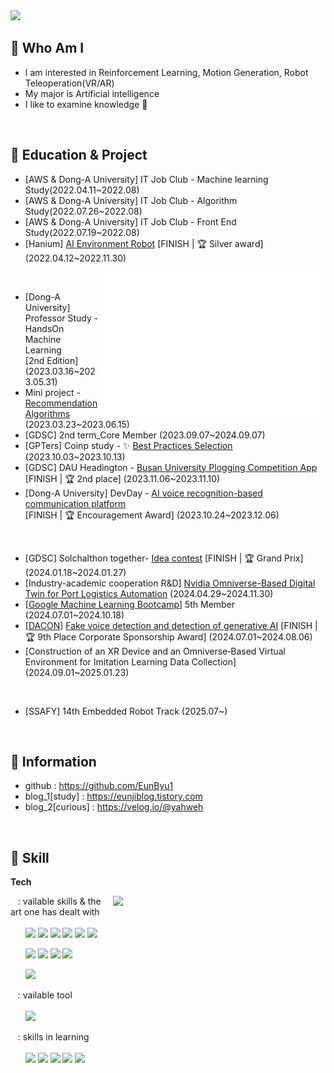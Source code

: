 <img src = "https://capsule-render.vercel.app/api?type=waving&height=200&text=Eunbyul&fontAlign=80&fontAlignY=40&color=gradient" >
<!-- 출처 : https://github.com/kyechan99/capsule-render -->
           
     
              
## 🌸 Who Am I 
<p align="left"> 

- I am interested in Reinforcement Learning, Motion Generation, Robot Teleoperation(VR/AR)<br>
- My major is Artificial intelligence<br>
- I like to examine knowledge 🔬
 </p><br>  



     

 ## 🌸 Education & Project
- [AWS & Dong-A University] IT Job Club - Machine learning Study(2022.04.11~2022.08)
- [AWS & Dong-A University] IT Job Club - Algorithm Study(2022.07.26~2022.08)
- [AWS & Dong-A University] IT Job Club - Front End Study(2022.07.19~2022.08)
- [Hanium] [AI Environment Robot](https://github.com/EunByu1/Web_Project/tree/main/GreenAI) [FINISH | 🏆 Silver award] (2022.04.12~2022.11.30) <br>

<img align="right" src="/github-metrics.svg" alt="Metrics" width="362">

<br>

- [Dong-A University] Professor Study - HandsOn Machine Learning 
<br>[2nd Edition] (2023.03.16~2023.05.31)
- Mini project - [Recommendation Algorithms](https://github.com/Ai-Communication-platform) (2023.03.23~2023.06.15)
- [GDSC] 2nd term_Core Member (2023.09.07~2024.09.07)
- [GPTers] Coinp study - ✨ [Best Practices Selection](https://eunjiblog.tistory.com/19) (2023.10.03~2023.10.13) <br>
- [GDSC] DAU Headington - [Busan University Plogging Competition App](https://github.com/EunByu1/BalanceTeam?tab=readme-ov-file) <br>
  [FINISH | 🏆 2nd place] (2023.11.06~2023.11.10)
- [Dong-A University] DevDay - [AI voice recognition-based communication platform](https://github.com/Ai-Communication-platform) <br>
  [FINISH | 🏆 Encouragement Award] (2023.10.24~2023.12.06)
<br>


- [GDSC] Solchalthon together- [Idea contest](https://eunjiblog.tistory.com/22) [FINISH | 🏆 Grand Prix] (2024.01.18~2024.01.27)
- [Industry-academic cooperation R&D] [Nvidia Omniverse-Based Digital Twin for Port Logistics Automation](https://eunjiblog.tistory.com/32) (2024.04.29~2024.11.30)
- [[Google Machine Learning Bootcamp](https://rsvp.withgoogle.com/events/google-machine-learning-bootcamp-kr-2024)] 5th Member (2024.07.01~2024.10.18)
- [[DACON](https://dacon.io/competitions/official/236253/overview/description)] [Fake voice detection and detection of generative AI](https://github.com/EunByu1/VoiceWizards_deepfake_detectione) [FINISH | 🏆 9th Place Corporate Sponsorship Award] (2024.07.01~2024.08.06)
- [Construction of an XR Device and an Omniverse‑Based Virtual Environment for Imitation Learning Data Collection] (2024.09.01~2025.01.23)
<br>


- [SSAFY] 14th Embedded Robot Track (2025.07~)
<br>

## 🌸 Information
- github : https://github.com/EunByu1  <Br>
- blog_1[study] : https://eunjiblog.tistory.com <br>
- blog_2[curious] : https://velog.io/@yahweh <br>

 


<Br>

 
## 🌸 Skill  
<b>Tech</b>  
<!-- Baekjoon -->
<img align='right' src="http://mazassumnida.wtf/api/v2/generate_badge?boj=ejha2002" width="340">           

&nbsp;&nbsp; : vailable skills & the art one has dealt with<br>  
&nbsp;&nbsp;&nbsp;&nbsp;&nbsp;&nbsp;<img src="https://img.shields.io/badge/Python-3776AB?style=flat-square&logo=Python&logoColor=white"/>
<img src="https://img.shields.io/badge/C-A8B9CC?style=flat-square&logo=C&logoColor=white"/>
<img src="https://img.shields.io/badge/Scikit-Learn-F7931E?style=flat-square&logo=scikit-learn&logoColor=white"/>
<img src="https://img.shields.io/badge/Tensorflow-FF6F00?style=flat-square&logo=Dart&logoColor=white"/>
<img src="https://img.shields.io/badge/HTML-E34F26?style=flat-square&logo=HTML5&logoColor=white"/>
<img src="https://img.shields.io/badge/CSS-1572B6?style=flat-square&logo=CSS3&logoColor=white"/>
 <br>

&nbsp;&nbsp;&nbsp;&nbsp;&nbsp; <img src="https://img.shields.io/badge/Git-F05032?style=flat-square&logo=Git&logoColor=white"/>
<img src="https://img.shields.io/badge/JavaScript-F7DF1E?style=flat-square&logo=JavaScript&logoColor=white"/>
<img src="https://img.shields.io/badge/Flutter-02569B?style=flat-square&logo=Flutter&logoColor=white"/>
<img src="https://img.shields.io/badge/Dart-0175C2?style=flat-square&logo=Dart&logoColor=white"/><br>

&nbsp;&nbsp;&nbsp;&nbsp;&nbsp; <img src="https://img.shields.io/badge/NVIDIA Omniverse-76B900?style=flat-square&logo=NVIDIA&logoColor=white"/>
<br>


&nbsp;&nbsp; : vailable tool<br>  
&nbsp;&nbsp;&nbsp;&nbsp;&nbsp;&nbsp;<img src="https://img.shields.io/badge/Figma-F24E1E?style=flat-square&logo=Figma&logoColor=white"/>

&nbsp;&nbsp; : skills in learning<br><br>
&nbsp;&nbsp;&nbsp;&nbsp;&nbsp;&nbsp;<img src="https://img.shields.io/badge/MySQL-4479A1?style=flat-square&logo=Flutter&logoColor=white"/>
<img src="https://img.shields.io/badge/Scikit-Learn-F7931E?style=flat-square&logo=scikit-learn&logoColor=white"/>
<img src="https://img.shields.io/badge/Tensorflow-FF6F00?style=flat-square&logo=Dart&logoColor=white"/>
<img src="https://img.shields.io/badge/c++-00599C?style=flat-square&logo=c%2B%2B&logoColor=white"/>
<img src="https://img.shields.io/badge/Java-007396?style=flat&logo=OpenJDK&logoColor=white"/>

 

